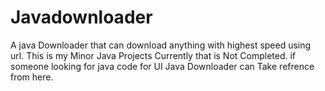 # Javadownloader
A java Downloader that can download anything with highest speed using url.
This is my Minor Java Projects Currently that is Not Completed.
if someone looking for java code for UI Java Downloader can Take refrence from here.

